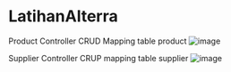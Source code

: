 # LatihanAlterra

Product Controller  CRUD Mapping table product
![image](https://user-images.githubusercontent.com/108667319/187014640-22855fe5-a19f-45a6-b2fc-316964553949.png)


Supplier Controller CRUP mapping table supplier
![image](https://user-images.githubusercontent.com/108667319/187014665-b7c51279-673f-472c-81cc-37629e5d0848.png)
